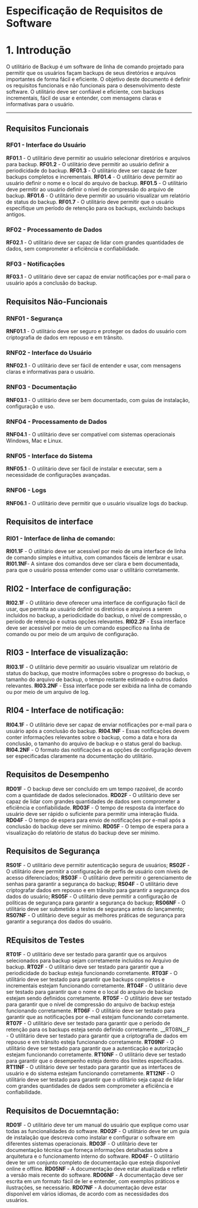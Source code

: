 # Especificação de Requisitos de Software

# 1. Introdução

O utilitário de Backup é um software de linha de comando projetado para permitir que os usuários façam backups de seus diretórios e arquivos importantes de forma fácil e eficiente. O objetivo deste documento é definir os requisitos funcionais e não funcionais para o desenvolvimento deste software. O utilitário deve ser confiável e eficiente, com backups incrementais, fácil de usar e entender, com mensagens claras e informativas para o usuário.

---

## Requisitos Funcionais

### RF01 - Interface do Usuário

__RF01.1__ - O utilitário deve permitir ao usuário selecionar diretórios e arquivos para backup.
__RF01.2__ - O utilitário deve permitir ao usuário definir a periodicidade do backup.
__RF01.3__ - O utilitário deve ser capaz de fazer backups completos e incrementais.
__RF01.4__ - O utilitário deve permitir ao usuário definir o nome e o local do arquivo de backup.
__RF01.5__ - O utilitário deve permitir ao usuário definir o nível de compressão do arquivo de backup.
__RF01.6__ - O utilitário deve permitir ao usuário visualizar um relatório de status do backup.
__RF01.7__ - O utilitário deve permitir que o usuário especifique um período de retenção para os backups, excluindo backups antigos.

### RF02 - Processamento de Dados

__RF02.1__ - O utilitário deve ser capaz de lidar com grandes quantidades de dados, sem comprometer a eficiência e confiabilidade.

### RF03 - Notificações

__RF03.1__ - O utilitário deve ser capaz de enviar notificações por e-mail para o usuário após a conclusão do backup.

## Requisitos Não-Funcionais

### RNF01 - Segurança

__RNF01.1__ - O utilitário deve ser seguro e proteger os dados do usuário com criptografia de dados em repouso e em trânsito.

### RNF02 - Interface do Usuário

__RNF02.1__ - O utilitário deve ser fácil de entender e usar, com mensagens claras e informativas para o usuário.

### RNF03 - Documentação

__RNF03.1__ - O utilitário deve ser bem documentado, com guias de instalação, configuração e uso.

### RNF04 - Processamento de Dados

__RNF04.1__ - O utilitário deve ser compatível com sistemas operacionais Windows, Mac e Linux.

### RNF05 - Interface do Sistema

__RNF05.1__ - O utilitário deve ser fácil de instalar e executar, sem a necessidade de configurações avançadas.

### RNF06 - Logs

__RNF06.1__ - O utilitário deve permitir que o usuário visualize logs do backup.

## Requisitos de interface

### RI01 - Interface de linha de comando:

__RI01.1F__ - O utilitário deve ser acessível por meio de uma interface de linha de comando simples e intuitiva, com comandos fáceis de lembrar e usar.
__RI01.1NF__- A sintaxe dos comandos deve ser clara e bem documentada, para que o usuário possa entender como usar o utilitário corretamente.

## RI02 - Interface de configuração:

__RI02.1F__ - O utilitário deve oferecer uma interface de configuração fácil de usar, que permita ao usuário definir os diretórios e arquivos a serem incluídos no backup, a periodicidade do backup, o nível de compressão, o período de retenção e outras opções relevantes.
__RI02.2F__ - Essa interface deve ser acessível por meio de um comando específico na linha de comando ou por meio de um arquivo de configuração.

## RI03 - Interface de visualização:

__RI03.1F__ - O utilitário deve permitir ao usuário visualizar um relatório de status do backup, que mostre informações sobre o progresso do backup, o tamanho do arquivo de backup, o tempo restante estimado e outros dados relevantes.
__RI03.2NF__ - Essa interface pode ser exibida na linha de comando ou por meio de um arquivo de log.

## RI04 - Interface de notificação:

__RI04.1F__ - O utilitário deve ser capaz de enviar notificações por e-mail para o usuário após a conclusão do backup.
__RI04.1NF__ - Essas notificações devem conter informações relevantes sobre o backup, como a data e hora da conclusão, o tamanho do arquivo de backup e o status geral do backup.
__RI04.2NF__ - O formato das notificações e as opções de configuração devem ser especificadas claramente na documentação do utilitário.

## Requisitos de Desempenho

__RD01F__ - O backup deve ser concluído em um tempo razoável, de acordo com a quantidade de dados selecionados.
__RD02F__ - O utilitário deve ser capaz de lidar com grandes quantidades de dados sem comprometer a eficiência e confiabilidade.
__RD03F__ - O tempo de resposta da interface do usuário deve ser rápido o suficiente para permitir uma interação fluida.
__RD04F__ - O tempo de espera para envio de notificações por e-mail após a conclusão do backup deve ser mínimo.
__RD05F__ - O tempo de espera para a visualização do relatório de status do backup deve ser mínimo.

## Requisitos de Segurança

__RS01F__ - O utilitário deve permitir autenticação segura de usuários;
__RS02F__ - O utilitário deve permitir a configuração de perfis de usuário com níveis de acesso diferenciados;
__RS03F__ - O utilitário deve permitir o gerenciamento de senhas para garantir a segurança do backup;
__RS04F__ - O utilitário deve criptografar dados em repouso e em trânsito para garantir a segurança dos dados do usuário;
__RS05F__ - O utilitário deve permitir a configuração de políticas de segurança para garantir a segurança do backup;
__RS06NF__ - O utilitário deve ser submetido a testes de segurança antes do lançamento;
__RS07NF__ - O utilitário deve seguir as melhores práticas de segurança para garantir a segurança dos dados do usuário.

## REquisitos de Testes

__RT01F__ - O utilitário deve ser testado para garantir que os arquivos selecionados para backup sejam corretamente incluídos no Arquivo de backup.
__RT02F__ - O utilitário deve ser testado para garantir que a periodicidade do backup esteja funcionando corretamente.
__RT03F__ - O utilitário deve ser testado para garantir que backups completos e incrementais estejam funcionando corretamente.
__RT04F__ - O utilitário deve ser testado para garantir que o nome e o local do arquivo de backup estejam sendo definidos corretamente.
__RT05F__ - O utilitário deve ser testado para garantir que o nível de compressão do arquivo de backup esteja funcionando corretamente.
__RT06F__ - O utilitário deve ser testado para garantir que as notificações por e-mail estejam funcionando corretamente.
__RT07F__ - O utilitário deve ser testado para garantir que o período de retenção para os backups esteja sendo definido corretamente.
__RT08N__F - O utilitário deve ser testado para garantir que a criptografia de dados em repouso e em trânsito esteja funcionando corretamente.
__RT09NF__ - O utilitário deve ser testado para garantir que a autenticação e autorização estejam funcionando corretamente.
__RT10NF__ - O utilitário deve ser testado para garantir que o desempenho esteja dentro dos limites especificados.
__RT11NF__ - O utilitário deve ser testado para garantir que as interfaces de usuário e do sistema estejam funcionando corretamente.
__RT12NF__ - O utilitário deve ser testado para garantir que o utilitário seja capaz de lidar com grandes quantidades de dados sem comprometer a eficiência e confiabilidade.

## Requisitos de Docuemntação:

__RD01F__ - O utilitário deve ter um manual do usuário que explique como usar todas as funcionalidades do software.
__RD02F__ - O utilitário deve ter um guia de instalação que descreva como instalar e configurar o software em diferentes sistemas operacionais.
__RD03F__ - O utilitário deve ter documentação técnica que forneça informações detalhadas sobre a arquitetura e o funcionamento interno do software.
__RD04F__ - O utilitário deve ter um conjunto completo de documentação que esteja disponível online e offline.
__RD05NF__ - A documentação deve estar atualizada e refletir a versão mais recente do software.
__RD06NF__ - A documentação deve ser escrita em um formato fácil de ler e entender, com exemplos práticos e ilustrações, se necessário.
__RD07NF__ - A documentação deve estar disponível em vários idiomas, de acordo com as necessidades dos usuários.



